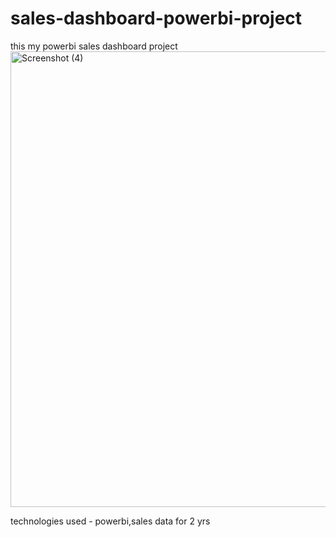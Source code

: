 # sales-dashboard-powerbi-project

this my powerbi sales dashboard project 
<img width="1295" height="729" alt="Screenshot (4)" src="https://github.com/user-attachments/assets/df2d72ae-3c2d-4850-84a3-50b878f14e64" />



technologies used - powerbi,sales data for 2 yrs 
